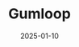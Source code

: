 ---  
layout: startup_page  
title: "Gumloop"  
id: "gumloop.com"  
permalink: "/gumloopgumloop.com01102025/"  
website: "https://www.gumloop.com/"  
funding_round: "Series A"  
funding_amount: "$17M"  
investors: "Nexus Venture Partners, First Round Capital, Y Combinator, Max Mullen, Reynold Xin"  
about: "Gumloop automates repetitive workflows with AI, streamlining basic tasks for businesses. It offers a workflow builder integrating with various third-party apps, allowing users to create custom automations or use pre-built pipelines. This empowers non-technical users to solve their own problems without relying on engineers."  
markets: "AI, Workflow Automation"  
hq: "San Francisco, California, United States"  
founded_year: "2023"  
linkedin: "https://ca.linkedin.com/company/gumloop"  
twitter: "https://twitter.com/AgentHub_AI"  
instagram: ""  
facebook: ""  
crunchbase: "https://www.crunchbase.com/organization/gumloop"  
pitchbook: "https://pitchbook.com/profiles/company/539201-53"  

date_display: "10-Jan-2025"  
date: "2025-01-10"

# SEO Optimization  
meta_title: "Gumloop - Series A Funding ($17M)"  
meta_description: "Gumloop, Gumloop automates repetitive workflows with AI, streamlining basic tasks for businesses. It offers a workflow builder integrating with various third-p..."  
meta_keywords: "Gumloop, AI, Workflow Automation, Series A funding"  
canonical_url: "https://startup.projectstartups.com/gumloopgumloop.com01102025/"  
---